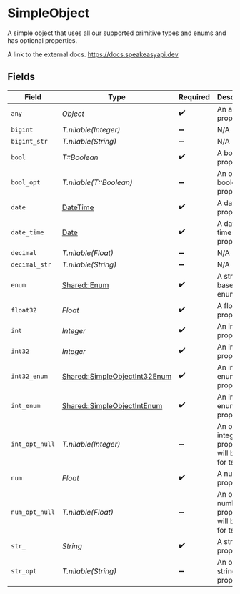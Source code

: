 # SimpleObject

A simple object that uses all our supported primitive types and enums and has optional properties.

A link to the external docs.
<https://docs.speakeasyapi.dev>


## Fields

| Field                                                                         | Type                                                                          | Required                                                                      | Description                                                                   | Example                                                                       |
| ----------------------------------------------------------------------------- | ----------------------------------------------------------------------------- | ----------------------------------------------------------------------------- | ----------------------------------------------------------------------------- | ----------------------------------------------------------------------------- |
| `any`                                                                         | *Object*                                                                      | :heavy_check_mark:                                                            | An any property.                                                              | any                                                                           |
| `bigint`                                                                      | *T.nilable(Integer)*                                                          | :heavy_minus_sign:                                                            | N/A                                                                           | 8821239038968084                                                              |
| `bigint_str`                                                                  | *T.nilable(String)*                                                           | :heavy_minus_sign:                                                            | N/A                                                                           | 9223372036854775808                                                           |
| `bool`                                                                        | *T::Boolean*                                                                  | :heavy_check_mark:                                                            | A boolean property.                                                           | true                                                                          |
| `bool_opt`                                                                    | *T.nilable(T::Boolean)*                                                       | :heavy_minus_sign:                                                            | An optional boolean property.                                                 | true                                                                          |
| `date`                                                                        | [DateTime](https://ruby-doc.org/stdlib-2.6.1/libdoc/date/rdoc/DateTime.html)  | :heavy_check_mark:                                                            | A date property.                                                              | 2020-01-01                                                                    |
| `date_time`                                                                   | [Date](https://ruby-doc.org/stdlib-2.6.1/libdoc/date/rdoc/Date.html)          | :heavy_check_mark:                                                            | A date-time property.                                                         | 2020-01-01T00:00:00.000000001Z                                                |
| `decimal`                                                                     | *T.nilable(Float)*                                                            | :heavy_minus_sign:                                                            | N/A                                                                           | 3.141592653589793                                                             |
| `decimal_str`                                                                 | *T.nilable(String)*                                                           | :heavy_minus_sign:                                                            | N/A                                                                           | 3.14159265358979344719667586                                                  |
| `enum`                                                                        | [Shared::Enum](../../models/shared/enum.md)                                   | :heavy_check_mark:                                                            | A string based enum                                                           | one                                                                           |
| `float32`                                                                     | *Float*                                                                       | :heavy_check_mark:                                                            | A float32 property.                                                           | 1.1                                                                           |
| `int`                                                                         | *Integer*                                                                     | :heavy_check_mark:                                                            | An integer property.                                                          | 1                                                                             |
| `int32`                                                                       | *Integer*                                                                     | :heavy_check_mark:                                                            | An int32 property.                                                            | 1                                                                             |
| `int32_enum`                                                                  | [Shared::SimpleObjectInt32Enum](../../models/shared/simpleobjectint32enum.md) | :heavy_check_mark:                                                            | An int32 enum property.                                                       | 55                                                                            |
| `int_enum`                                                                    | [Shared::SimpleObjectIntEnum](../../models/shared/simpleobjectintenum.md)     | :heavy_check_mark:                                                            | An integer enum property.                                                     | 2                                                                             |
| `int_opt_null`                                                                | *T.nilable(Integer)*                                                          | :heavy_minus_sign:                                                            | An optional integer property will be null for tests.                          |                                                                               |
| `num`                                                                         | *Float*                                                                       | :heavy_check_mark:                                                            | A number property.                                                            | 1.1                                                                           |
| `num_opt_null`                                                                | *T.nilable(Float)*                                                            | :heavy_minus_sign:                                                            | An optional number property will be null for tests.                           |                                                                               |
| `str_`                                                                        | *String*                                                                      | :heavy_check_mark:                                                            | A string property.                                                            | test                                                                          |
| `str_opt`                                                                     | *T.nilable(String)*                                                           | :heavy_minus_sign:                                                            | An optional string property.                                                  | testOptional                                                                  |